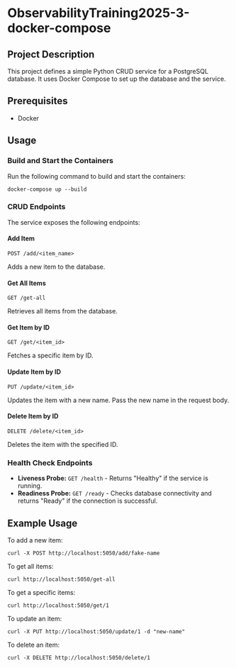 # ObservabilityTraining2025-3-docker-compose

## Project Description
This project defines a simple Python CRUD service for a PostgreSQL database. It uses Docker Compose to set up the database and the service.

## Prerequisites
- Docker

## Usage

### Build and Start the Containers
Run the following command to build and start the containers:
```
docker-compose up --build
```

### CRUD Endpoints
The service exposes the following endpoints:

#### Add Item
```
POST /add/<item_name>
```
Adds a new item to the database.

#### Get All Items
```
GET /get-all
```
Retrieves all items from the database.

#### Get Item by ID
```
GET /get/<item_id>
```
Fetches a specific item by ID.

#### Update Item by ID
```
PUT /update/<item_id>
```
Updates the item with a new name. Pass the new name in the request body.

#### Delete Item by ID
```
DELETE /delete/<item_id>
```
Deletes the item with the specified ID.

### Health Check Endpoints
- **Liveness Probe:** `GET /health` - Returns "Healthy" if the service is running.
- **Readiness Probe:** `GET /ready` - Checks database connectivity and returns "Ready" if the connection is successful.

## Example Usage
To add a new item:
```
curl -X POST http://localhost:5050/add/fake-name
```
To get all items:
```
curl http://localhost:5050/get-all
```
To get a specific items:
```
curl http://localhost:5050/get/1
```
To update an item:
```
curl -X PUT http://localhost:5050/update/1 -d "new-name"
```
To delete an item:
```
curl -X DELETE http://localhost:5050/delete/1
```


